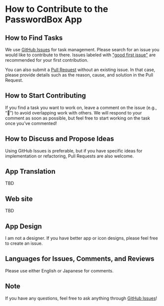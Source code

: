 # How to Contribute to the PasswordBox App
## How to Find Tasks
We use [GitHub Issues](https://github.com/KaitoMuraoka/PasswordBox/issues) for task management. Please search for an issue you would like to contribute to there. Issues labeled with ["good first issue"](https://github.com/KaitoMuraoka/PasswordBox/contribute) are recommended for your first contribution.

You can also submit a [Pull Request](https://github.com/KaitoMuraoka/PasswordBox/pulls) without an existing issue. In that case, please provide details such as the reason, cause, and solution in the Pull Request.

## How to Start Contributing
If you find a task you want to work on, leave a comment on the issue (e.g., “:raising_hand:”) to avoid overlapping work with others.
We will respond to your comment as soon as possible, but feel free to start working on the task once you’ve commented!

## How to Discuss and Propose Ideas
Using GitHub Issues is preferable, but if you have specific ideas for implementation or refactoring, Pull Requests are also welcome.

## App Translation
TBD

## Web site
TBD

## App Design
I am not a designer. If you have better app or icon designs, please feel free to create an issue.

## Languages for Issues, Comments, and Reviews

Please use either English or Japanese for comments.

## Note
If you have any questions, feel free to ask anything through [GitHub Issues](https://github.com/KaitoMuraoka/PasswordBox/issues)!